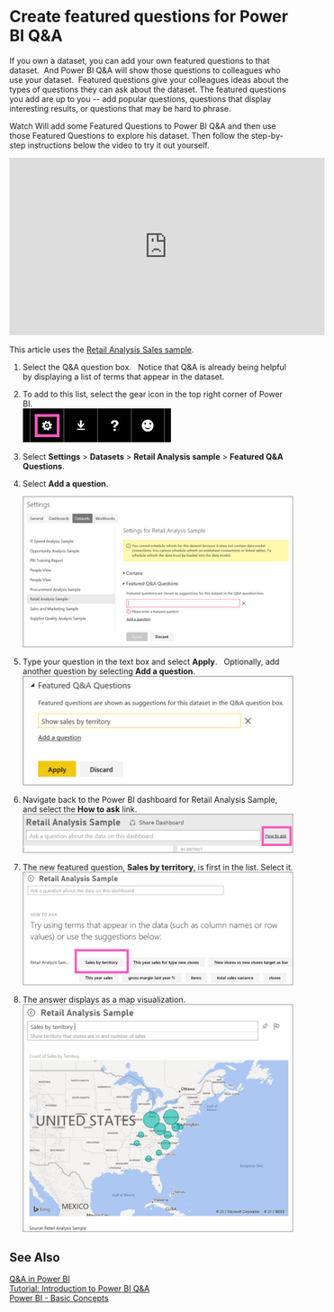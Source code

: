 ﻿<properties
   pageTitle="Create featured questions for Power BI Q&A"
   description="Documentation on how to create featured questions for Power BI Q&A"
   services="powerbi"
   documentationCenter=""
   authors="mihart"
   manager="mblythe"
   backup=""
   editor=""
   tags=""
   featuredVideoId="r6_i3O0km8o"
   qualityFocus="no"
   qualityDate=""/>

<tags
   ms.service="powerbi"
   ms.devlang="NA"
   ms.topic="article"
   ms.tgt_pltfrm="NA"
   ms.workload="powerbi"
   ms.date="05/11/2016"
   ms.author="mihart"/>

# Create featured questions for Power BI Q&A  

If you own a dataset, you can add your own featured questions to that dataset.  And Power BI Q&A will show those questions to colleagues who use your dataset.  Featured questions give your colleagues ideas about the types of questions they can ask about the dataset. The featured questions you add are up to you -- add popular questions, questions that display interesting results, or questions that may be hard to phrase.

Watch Will add some Featured Questions to Power BI Q&A and then use those Featured Questions to explore his dataset. Then follow the step-by-step instructions below the video to try it out yourself.
<iframe width="560" height="315" src="https://www.youtube.com/embed/r6_i3O0km8o" frameborder="0" allowfullscreen></iframe>


This article uses the [Retail Analysis Sales sample](powerbi-sample-datasets.md).

1.  Select the Q&A question box.   Notice that Q&A is already being helpful by displaying a list of terms that appear in the dataset.

2.  To add to this list, select the gear icon in the top right corner of Power BI.  
    ![](media/powerbi-service-q-and-a-create-featured-questions/PBI_gearIcon2.jpg)

3.  Select **Settings** &gt; **Datasets** &gt; **Retail Analysis sample** &gt; **Featured Q&A Questions**.  

4.  Select **Add a question**.

    ![](media/powerbi-service-q-and-a-create-featured-questions/PBI_AddQuestion.jpg)

5.  Type your question in the text box and select **Apply**.   Optionally, add another question by selecting **Add a question**.  
    ![](media/powerbi-service-q-and-a-create-featured-questions/PBI_typeQuestion.jpg)
6.  Navigate back to the Power BI dashboard for Retail Analysis Sample, and select the **How to ask** link.  
    ![](media/powerbi-service-q-and-a-create-featured-questions/PBI_QnA_HowToAsk.jpg)

7.  The new featured question, **Sales by territory**, is first in the list. Select it.  
    ![](media/powerbi-service-q-and-a-create-featured-questions/PBI_QnA_NewQuestionAppears.jpg)
8.  The answer displays as a map visualization.  
    ![](media/powerbi-service-q-and-a-create-featured-questions/PBI_QnA_MapViz.jpg)

## See Also
[Q&A in Power BI](powerbi-service-q-and-a.md)  
[Tutorial: Introduction to Power BI Q&A](powerbi-service-tutorial-introduction-to-q-and-a.md)  
[Power BI - Basic Concepts](powerbi-service-basic-concepts.md)  
